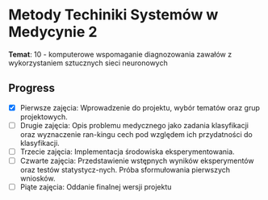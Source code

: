 # Metody Techiniki Systemów w Medycynie 2

**Temat**: 10 - komputerowe wspomaganie diagnozowania zawałów z wykorzystaniem sztucznych sieci neuronowych

## Progress

- [x] Pierwsze zajęcia: Wprowadzenie do projektu, wybór tematów oraz grup projektowych.
- [ ] Drugie zajęcia: Opis problemu medycznego jako zadania klasyfikacji oraz wyznaczenie ran-kingu cech pod względem ich przydatności do klasyfikacji.
- [ ] Trzecie zajęcia: Implementacja środowiska eksperymentowania.
- [ ] Czwarte zajęcia: Przedstawienie wstępnych wyników eksperymentów oraz testów statystycz-nych. Próba sformułowania pierwszych wniosków.
- [ ] Piąte zajęcia: Oddanie finalnej wersji projektu
